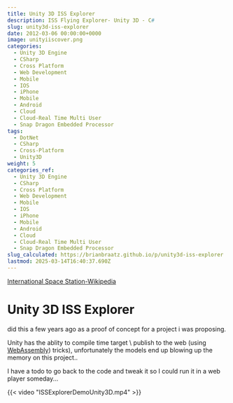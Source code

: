 ```yaml
---
title: Unity 3D ISS Explorer
description: ISS Flying Explorer- Unity 3D - C#
slug: unity3d-iss-explorer
date: 2012-03-06 00:00:00+0000
image: unityiiscover.png
categories:
  - Unity 3D Engine
  - CSharp
  - Cross Platform
  - Web Development
  - Mobile
  - IOS
  - iPhone
  - Mobile
  - Android
  - Cloud
  - Cloud-Real Time Multi User
  - Snap Dragon Embedded Processor
tags:
  - DotNet
  - CSharp
  - Cross-Platform
  - Unity3D
weight: 5
categories_ref:
  - Unity 3D Engine
  - CSharp
  - Cross Platform
  - Web Development
  - Mobile
  - IOS
  - iPhone
  - Mobile
  - Android
  - Cloud
  - Cloud-Real Time Multi User
  - Snap Dragon Embedded Processor
slug_calculated: https://brianbraatz.github.io/p/unity3d-iss-explorer
lastmod: 2025-03-14T16:40:37.690Z
---
```

[International Space Station-Wikipedia](https://en.wikipedia.org/wiki/International_Space_Station)

# Unity 3D ISS Explorer

did this a few years ago as a proof of concept for a project i was proposing.

Unity has the ablity to compile time target \ publish to the web (using [WebAssembly](https://en.wikipedia.org/wiki/WebAssembly)) tricks), unfortunately the models end up blowing up the memory on this project..

I have a todo to go back to the code and tweak it so I could run it in a web player someday...

{{< video "ISSExplorerDemoUnity3D.mp4" >}}
